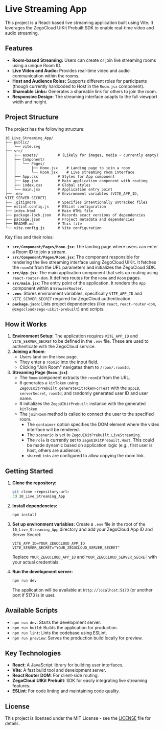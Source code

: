 # Live Streaming App

This project is a React-based live streaming application built using Vite. It leverages the ZegoCloud UIKit Prebuilt SDK to enable real-time video and audio streaming.

## Features

- **Room-based Streaming:** Users can create or join live streaming rooms using a unique Room ID.
- **Live Video and Audio:** Provides real-time video and audio communication within the rooms.
- **Host and Audience Roles:** Supports different roles for participants (though currently hardcoded to Host in the `Room.jsx` component).
- **Shareable Links:** Generates a shareable link for others to join the room.
- **Responsive Design:** The streaming interface adapts to the full viewport width and height.

## Project Structure

The project has the following structure:

```plaintext
10_Live_Streaming_App/
├── public/
│   └── vite.svg
├── src/
│   ├── assets/         # (Likely for images, media - currently empty)
│   ├── Component/
│   │   └── Pages/
│   │       ├── Home.jsx    # Landing page to join a room
│   │       └── Room.jsx    # Live streaming room interface
│   ├── App.css         # Styles for App component
│   ├── App.jsx         # Main application component with routing
│   ├── index.css       # Global styles
│   └── main.jsx        # Application entry point
├── .env                # Environment variables (VITE_APP_ID, VITE_SERVER_SECRET)
├── .gitignore          # Specifies intentionally untracked files
├── eslint.config.js    # ESLint configuration
├── index.html          # Main HTML file
├── package-lock.json   # Records exact versions of dependencies
├── package.json        # Project metadata and dependencies
├── README.md           # This file
└── vite.config.js      # Vite configuration
```

Key files and their roles:

- **`src/Component/Pages/Home.jsx`**: The landing page where users can enter a Room ID to join a stream.
- **`src/Component/Pages/Room.jsx`**: The component responsible for rendering the live streaming interface using ZegoCloud UIKit. It fetches the `roomId` from the URL parameters and initializes the ZegoCloud SDK.
- **`src/App.jsx`**: The main application component that sets up routing using `react-router-dom`. It defines routes for the `Home` and `Room` pages.
- **`src/main.jsx`**: The entry point of the application. It renders the `App` component within a `BrowserRouter`.
- **`.env`**: Stores environment variables, specifically `VITE_APP_ID` and `VITE_SERVER_SECRET` required for ZegoCloud authentication.
- **`package.json`**: Lists project dependencies (like `react`, `react-router-dom`, `@zegocloud/zego-uikit-prebuilt`) and scripts.

## How it Works

1. **Environment Setup**: The application requires `VITE_APP_ID` and `VITE_SERVER_SECRET` to be defined in the `.env` file. These are used to authenticate with the ZegoCloud service.
2. **Joining a Room**:
    - Users land on the `Home` page.
    - They enter a `roomId` into the input field.
    - Clicking "Join Room" navigates them to `/room/:roomId`.
3. **Streaming Page (`Room.jsx`)**:
    - The `Room` component extracts the `roomId` from the URL.
    - It generates a `kitToken` using `ZegoUIKitPrebuilt.generateKitTokenForTest` with the `appID`, `serverSecret`, `roomId`, and randomly generated user ID and user name.
    - It initializes the `ZegoUIKitPrebuilt` instance with the generated `kitToken`.
    - The `joinRoom` method is called to connect the user to the specified room.
        - The `container` option specifies the DOM element where the video interface will be rendered.
        - The `scenario` is set to `ZegoUIKitPrebuilt.LiveStreaming`.
        - The `role` is currently set to `ZegoUIKitPrebuilt.Host`. This could be made dynamic based on application logic (e.g., first user is host, others are audience).
        - `sharedLinks` are configured to allow copying the room link.

## Getting Started

1. **Clone the repository:**

    ```bash
    git clone <repository-url>
    cd 10_Live_Streaming_App
    ```

2. **Install dependencies:**

    ```bash
    npm install
    ```

3. **Set up environment variables:**
    Create a `.env` file in the root of the `10_Live_Streaming_App` directory and add your ZegoCloud App ID and Server Secret:

    ```env
    VITE_APP_ID=YOUR_ZEGOCLOUD_APP_ID
    VITE_SERVER_SECRET="YOUR_ZEGOCLOUD_SERVER_SECRET"
    ```

    Replace `YOUR_ZEGOCLOUD_APP_ID` and `YOUR_ZEGOCLOUD_SERVER_SECRET` with your actual credentials.
4. **Run the development server:**

    ```bash
    npm run dev
    ```

    The application will be available at `http://localhost:5173` (or another port if 5173 is in use).

## Available Scripts

- `npm run dev`: Starts the development server.
- `npm run build`: Builds the application for production.
- `npm run lint`: Lints the codebase using ESLint.
- `npm run preview`: Serves the production build locally for preview.

## Key Technologies

- **React**: A JavaScript library for building user interfaces.
- **Vite**: A fast build tool and development server.
- **React Router DOM**: For client-side routing.
- **ZegoCloud UIKit Prebuilt**: SDK for easily integrating live streaming features.
- **ESLint**: For code linting and maintaining code quality.

## License

This project is licensed under the MIT License - see the [LICENSE](LICENSE:1) file for details.
